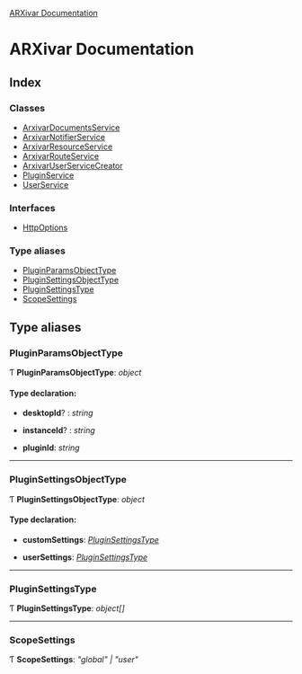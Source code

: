 [ARXivar Documentation](globals.md)

# ARXivar Documentation

## Index

### Classes

* [ArxivarDocumentsService](classes/arxivardocumentsservice.md)
* [ArxivarNotifierService](classes/arxivarnotifierservice.md)
* [ArxivarResourceService](classes/arxivarresourceservice.md)
* [ArxivarRouteService](classes/arxivarrouteservice.md)
* [ArxivarUserServiceCreator](classes/arxivaruserservicecreator.md)
* [PluginService](classes/pluginservice.md)
* [UserService](classes/userservice.md)

### Interfaces

* [HttpOptions](interfaces/httpoptions.md)

### Type aliases

* [PluginParamsObjectType](globals.md#pluginparamsobjecttype)
* [PluginSettingsObjectType](globals.md#pluginsettingsobjecttype)
* [PluginSettingsType](globals.md#pluginsettingstype)
* [ScopeSettings](globals.md#scopesettings)

## Type aliases

###  PluginParamsObjectType

Ƭ **PluginParamsObjectType**: *object*

#### Type declaration:

* **desktopId**? : *string*

* **instanceId**? : *string*

* **pluginId**: *string*

___

###  PluginSettingsObjectType

Ƭ **PluginSettingsObjectType**: *object*

#### Type declaration:

* **customSettings**: *[PluginSettingsType](globals.md#pluginsettingstype)*

* **userSettings**: *[PluginSettingsType](globals.md#pluginsettingstype)*

___

###  PluginSettingsType

Ƭ **PluginSettingsType**: *object[]*

___

###  ScopeSettings

Ƭ **ScopeSettings**: *"global" | "user"*

